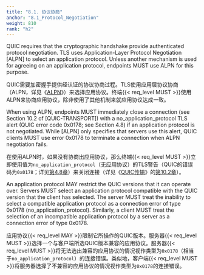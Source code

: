 ```yaml
---
title: "8.1. 协议协商"
anchor: "8.1_Protocol_Negotiation"
weight: 810
rank: "h2"
---
```


QUIC requires that the cryptographic handshake provide authenticated protocol negotiation. TLS uses Application-Layer Protocol Negotiation [ALPN] to select an application protocol. Unless another mechanism is used for agreeing on an application protocol, endpoints MUST use ALPN for this purpose.

QUIC需要加密握手提供经认证的协议协商过程。TLS使用应用层协议协商（ALPN，详见《[ALPN]()》）来选择应用协议。终端{{< req_level MUST >}}使用ALPN来协商应用协议，除非使用了其他机制来就应用协议达成一致。

When using ALPN, endpoints MUST immediately close a connection (see Section 10.2 of [QUIC-TRANSPORT]) with a no_application_protocol TLS alert (QUIC error code 0x0178; see Section 4.8) if an application protocol is not negotiated. While [ALPN] only specifies that servers use this alert, QUIC clients MUST use error 0x0178 to terminate a connection when ALPN negotiation fails.

在使用ALPN时，如果没有协商出应用协议，那么终端{{< req_level MUST >}}立即使用值为`no_application_protocol`（无应用协议）的TLS警告（QUIC的错误码为`0x0178`；详见[第4.8章]()）来关闭连接（详见《[QUIC传输]()》的[第10.2章]()）。

An application protocol MAY restrict the QUIC versions that it can operate over. Servers MUST select an application protocol compatible with the QUIC version that the client has selected. The server MUST treat the inability to select a compatible application protocol as a connection error of type 0x0178 (no_application_protocol). Similarly, a client MUST treat the selection of an incompatible application protocol by a server as a connection error of type 0x0178.

应用协议{{< req_level MAY >}}限制它所操作的QUIC版本。服务器{{< req_level MUST >}}选择一个与客户端所选QUIC版本兼容的应用协议。服务器{{< req_level MUST >}}将无法选出兼容的应用协议的情况视作类型为`0x0178`（相当于`no_application_protocol`）的连接错误。类似地，客户端{{< req_level MUST >}}将服务器选择了不兼容的应用协议的情况视作类型为`0x0178`的连接错误。
